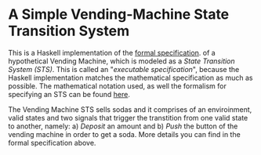 # A Simple Vending-Machine State Transition System
This is a Haskell implementation of the [formal specification](https://github.com/nkarag/haskell-vending-machine/blob/master/doc/Vending.pdf). of a hypothetical Vending Machine, which is modeled as a *State Transition System (STS)*. This is called an "*executable specification*", because the Haskell implementation matches the mathematical specification as much as possible. The mathematical notation used, as well the formalism for specifying an STS can be found [here](https://github.com/nkarag/haskell-vending-machine/blob/master/doc/small-step-semantics.pdf).

The Vending Machine STS sells sodas and it comprises of an enviroinment, valid states and two signals that trigger the transtition from one valid state to another, namely: a) *Deposit* an amount and b) *Push* the button of the vending machine in order to get a soda. More details you can find in the formal specification above.
